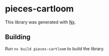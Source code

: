 # pieces-cartloom

This library was generated with [Nx](https://nx.dev).

## Building

Run `nx build pieces-cartloom` to build the library.
